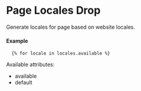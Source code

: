# Page Locales Drop

Generate locales for page based on website locales.

#### Example

~~~ liquid
  {% for locale in locales.available %}
~~~

Available attributes:

* available
* default
